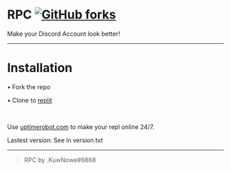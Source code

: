 # RPC [![GitHub forks](https://img.shields.io/github/forks/Vkairus/Rpc)](https://github.com/Vkairus/RPC/network)
Make your Discord Account look better!

----

# Installation

• Fork the repo

• Clone to [replit](https://replit.com)

</br>

Use [uptimerobot.com](https://uptimerobot.com) to make your repl online 24/7.

Lastest version: See in version.txt
</br>

----

>RPC by .KuwNowe#6868
